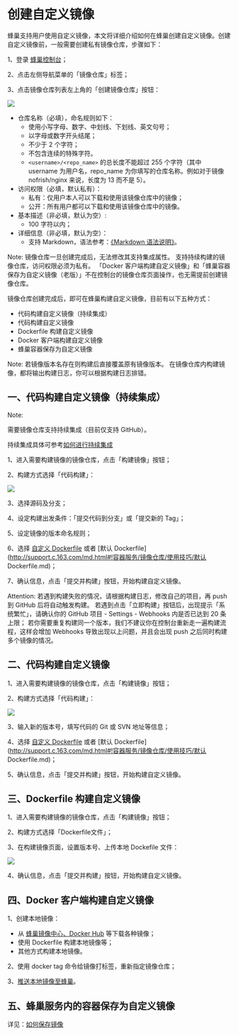 # 创建自定义镜像

蜂巢支持用户使用自定义镜像，本文将详细介绍如何在蜂巢创建自定义镜像。创建自定义镜像前，一般需要创建私有镜像仓库，步骤如下：

1、登录 [蜂巢控制台](https://c.163.com/dashboard#/m/overview/)；

2、点击左侧导航菜单的「镜像仓库」标签；

3、点击镜像仓库列表左上角的「创建镜像仓库」按钮：

![](../image/创建自定义镜像-创建镜像仓库.png)

* 仓库名称（必填），命名规则如下：
    * 使用小写字母、数字、中划线、下划线、英文句号；
    * 以字母或数字开头结尾；
    * 不少于 2 个字符；
    * 不包含连续的特殊字符。
    * `<username>/<repo_name>` 的总长度不能超过 255 个字符（其中 username 为用户名，repo_name 为你填写的仓库名称。例如对于镜像 nofrish/nginx 来说，长度为 13 而不是 5）。
* 访问权限（必填，默认私有）：
    * 私有：仅用户本人可以下载和使用该镜像仓库中的镜像；
    * 公开：所有用户都可以下载和使用该镜像仓库中的镜像。
* 基本描述（非必填，默认为空）:
    * 100 字符以内；
* 详细信息（非必填，默认为空）：
    * 支持 Markdown，语法参考：[《Markdown 语法说明》](http://www.appinn.com/markdown/)。

<span>Note:</span>
镜像仓库一旦创建完成后，无法修改其支持集成属性。
支持持续构建的镜像仓库，访问权限必须为私有。
「Docker 客户端构建自定义镜像」和「蜂巢容器保存为自定义镜像（老版）」不在控制台的镜像仓库页面操作，也无需提前创建镜像仓库。

镜像仓库创建完成后，即可在蜂巢构建自定义镜像，目前有以下五种方式：

* 代码构建自定义镜像（持续集成）
* 代码构建自定义镜像
* Dockerfile 构建自定义镜像
* Docker 客户端构建自定义镜像
* 蜂巢容器保存为自定义镜像

<span>Note:</span>
若镜像版本名存在则构建后直接覆盖原有镜像版本。
在镜像仓库内构建镜像，都将输出构建日志，你可以根据构建日志排错。



## 一、代码构建自定义镜像（持续集成）
<span>Note:</span><div class="alertContent">需要镜像仓库支持持续集成（目前仅支持 GitHub）。</div>

持续集成具体可参考[如何进行持续集成](http://support.c.163.com/md.html#!容器服务/服务管理/使用指南/如何进行持续集成.md)

1、进入需要构建镜像的镜像仓库，点击「构建镜像」按钮；

2、构建方式选择「代码构建」：

![](../image/创建自定义镜像-代码构建-持续集成.png)

3、选择源码及分支；

4、设定构建出发条件：「提交代码到分支」或「提交新的 Tag」；

5、设定镜像的版本命名规则；

6、选择 [自定义 Dockerfile](http://support.c.163.com/md.html#!容器服务/镜像仓库/使用技巧/自定义Dockerfile填写方法.md) 或者 [默认 Dockerfile](http://support.c.163.com/md.html#!容器服务/镜像仓库/使用技巧/默认 Dockerfile.md)；

7、确认信息，点击「提交并构建」按钮，开始构建自定义镜像。

<span>Attention:</span>
若遇到构建失败的情况，请根据构建日志，修改自己的项目，再 push 到 GitHub 后将自动触发构建。
若遇到点击「立即构建」按钮后，出现提示「系统繁忙」，请确认你的 GitHub 项目 - Settings - Webhooks 内是否已达到 20 条上限；
若你需要重复构建同一个版本，我们不建议你在控制台重新走一遍构建流程，这样会增加 Webhooks 导致出现以上问题，并且会出现 push 之后同时构建多个镜像的情况。

## 二、代码构建自定义镜像

1、进入需要构建镜像的镜像仓库，点击「构建镜像」按钮；

2、构建方式选择「代码构建」：

![](../image/创建自定义镜像-代码构建.png)

3、输入新的版本号，填写代码的 Git 或 SVN 地址等信息；

4、选择 [自定义 Dockerfile](http://support.c.163.com/md.html#!容器服务/镜像仓库/使用技巧/自定义Dockerfile填写方法.md) 或者 [默认 Dockerfile](http://support.c.163.com/md.html#!容器服务/镜像仓库/使用技巧/默认 Dockerfile.md)；

5、确认信息，点击「提交并构建」按钮，开始构建自定义镜像。

## 三、Dockerfile 构建自定义镜像

1、进入需要构建镜像的镜像仓库，点击「构建镜像」按钮；

2、构建方式选择「Dockerfile文件」；

3、在构建镜像页面，设置版本号、上传本地 Dockefile 文件：

![](../image/创建自定义镜像-dockerfile.png)

4、确认信息，点击「提交并构建」按钮，开始构建自定义镜像。


## 四、Docker 客户端构建自定义镜像

1、创建本地镜像：

* 从 [蜂巢镜像中心、Docker Hub](https://c.163.com/hub#/m/home/) 等下载各种镜像；
* 使用 Dockerfile 构建本地镜像等；
* 其他方式构建本地镜像。

2、使用 docker tag 命令给镜像打标签，重新指定镜像仓库；

3、[推送本地镜像至蜂巢](http://support.c.163.com/md.html#!容器服务/镜像仓库/使用指南/推送本地镜像.md)。


## 五、蜂巢服务内的容器保存为自定义镜像

详见：[如何保存镜像](http://support.c.163.com/md.html#!容器服务/服务管理/使用指南/如何保存镜像.md)















